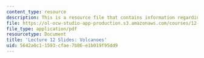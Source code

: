 ```yaml
---
content_type: resource
description: This is a resource file that contains information regarding volcanoes.
file: https://ol-ocw-studio-app-production.s3.amazonaws.com/courses/12-001-introduction-to-geology-fall-2013/5642a0c11593cfae7b86e1b019f95dd9_MIT12_001F13_Lecture12slides.pdf
file_type: application/pdf
resourcetype: Document
title: 'Lecture 12 Slides: Volcanoes'
uid: 5642a0c1-1593-cfae-7b86-e1b019f95dd9
---
```

